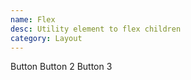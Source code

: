 ```yaml
---
name: Flex
desc: Utility element to flex children
category: Layout
---
```


<core-knobs  tab="props" element="core-flex">
<core-flex>
<core-button>Button</core-button>
<core-button>Button 2</core-button>
<core-button>Button 3</core-button>
</core-flex>
</core-knobs>
